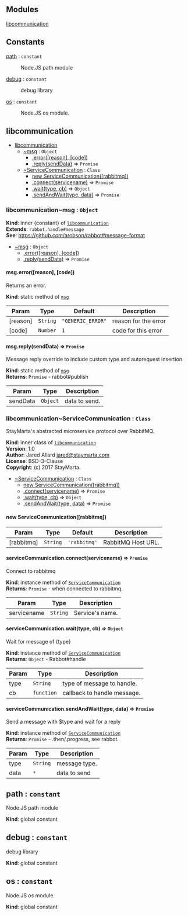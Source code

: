 ## Modules

<dl>
<dt><a href="#module_libcommunication">libcommunication</a></dt>
<dd></dd>
</dl>

## Constants

<dl>
<dt><a href="#path">path</a> : <code>constant</code></dt>
<dd><p>Node.JS path module</p>
</dd>
<dt><a href="#debug">debug</a> : <code>constant</code></dt>
<dd><p>debug library</p>
</dd>
<dt><a href="#os">os</a> : <code>constant</code></dt>
<dd><p>Node.JS os module.</p>
</dd>
</dl>

<a name="module_libcommunication"></a>

## libcommunication

* [libcommunication](#module_libcommunication)
    * [~msg](#module_libcommunication..msg) : <code>Object</code>
        * [.error([reason], [code])](#module_libcommunication..msg.error)
        * [.reply(sendData)](#module_libcommunication..msg.reply) ⇒ <code>Promise</code>
    * [~ServiceCommunication](#module_libcommunication..ServiceCommunication) : <code>Class</code>
        * [new ServiceCommunication([rabbitmq])](#new_module_libcommunication..ServiceCommunication_new)
        * [.connect(servicename)](#module_libcommunication..ServiceCommunication+connect) ⇒ <code>Promise</code>
        * [.wait(type, cb)](#module_libcommunication..ServiceCommunication+wait) ⇒ <code>Object</code>
        * [.sendAndWait(type, data)](#module_libcommunication..ServiceCommunication+sendAndWait) ⇒ <code>Promise</code>

<a name="module_libcommunication..msg"></a>

### libcommunication~msg : <code>Object</code>
**Kind**: inner {constant} of [<code>libcommunication</code>](#module_libcommunication)  
**Extends**: <code>rabbot.handle#message</code>  
**See**: https://github.com/arobson/rabbot#message-format  

* [~msg](#module_libcommunication..msg) : <code>Object</code>
    * [.error([reason], [code])](#module_libcommunication..msg.error)
    * [.reply(sendData)](#module_libcommunication..msg.reply) ⇒ <code>Promise</code>

<a name="module_libcommunication..msg.error"></a>

#### msg.error([reason], [code])
Returns an error.

**Kind**: static method of [<code>msg</code>](#module_libcommunication..msg)  

| Param | Type | Default | Description |
| --- | --- | --- | --- |
| [reason] | <code>String</code> | <code>&quot;GENERIC_ERROR&quot;</code> | reason for the error |
| [code] | <code>Number</code> | <code>1</code> | code for this error |

<a name="module_libcommunication..msg.reply"></a>

#### msg.reply(sendData) ⇒ <code>Promise</code>
Message reply override to include custom type and autorequest insertion

**Kind**: static method of [<code>msg</code>](#module_libcommunication..msg)  
**Returns**: <code>Promise</code> - rabbot#publish  

| Param | Type | Description |
| --- | --- | --- |
| sendData | <code>Object</code> | data to send. |

<a name="module_libcommunication..ServiceCommunication"></a>

### libcommunication~ServiceCommunication : <code>Class</code>
StayMarta's abstracted microservice protocol over RabbitMQ.

**Kind**: inner class of [<code>libcommunication</code>](#module_libcommunication)  
**Version**: 1.0  
**Author**: Jared Allard <jared@staymarta.com>  
**License**: BSD-3-Clause  
**Copyright**: (c) 2017 StayMarta.  

* [~ServiceCommunication](#module_libcommunication..ServiceCommunication) : <code>Class</code>
    * [new ServiceCommunication([rabbitmq])](#new_module_libcommunication..ServiceCommunication_new)
    * [.connect(servicename)](#module_libcommunication..ServiceCommunication+connect) ⇒ <code>Promise</code>
    * [.wait(type, cb)](#module_libcommunication..ServiceCommunication+wait) ⇒ <code>Object</code>
    * [.sendAndWait(type, data)](#module_libcommunication..ServiceCommunication+sendAndWait) ⇒ <code>Promise</code>

<a name="new_module_libcommunication..ServiceCommunication_new"></a>

#### new ServiceCommunication([rabbitmq])

| Param | Type | Default | Description |
| --- | --- | --- | --- |
| [rabbitmq] | <code>String</code> | <code>&#x27;rabbitmq&#x27;</code> | RabbitMQ Host URL. |

<a name="module_libcommunication..ServiceCommunication+connect"></a>

#### serviceCommunication.connect(servicename) ⇒ <code>Promise</code>
Connect to rabbitmq

**Kind**: instance method of [<code>ServiceCommunication</code>](#module_libcommunication..ServiceCommunication)  
**Returns**: <code>Promise</code> - when connected to rabbitmq.  

| Param | Type | Description |
| --- | --- | --- |
| servicename | <code>String</code> | Service's name. |

<a name="module_libcommunication..ServiceCommunication+wait"></a>

#### serviceCommunication.wait(type, cb) ⇒ <code>Object</code>
Wait for message of {type}

**Kind**: instance method of [<code>ServiceCommunication</code>](#module_libcommunication..ServiceCommunication)  
**Returns**: <code>Object</code> - Rabbot#handle  

| Param | Type | Description |
| --- | --- | --- |
| type | <code>String</code> | type of message to handle. |
| cb | <code>function</code> | callback to handle message. |

<a name="module_libcommunication..ServiceCommunication+sendAndWait"></a>

#### serviceCommunication.sendAndWait(type, data) ⇒ <code>Promise</code>
Send a message with $type and wait for a reply

**Kind**: instance method of [<code>ServiceCommunication</code>](#module_libcommunication..ServiceCommunication)  
**Returns**: <code>Promise</code> - .then/.progress, see rabbot.  

| Param | Type | Description |
| --- | --- | --- |
| type | <code>String</code> | message type. |
| data | <code>\*</code> | data to send |

<a name="path"></a>

## path : <code>constant</code>
Node.JS path module

**Kind**: global constant  
<a name="debug"></a>

## debug : <code>constant</code>
debug library

**Kind**: global constant  
<a name="os"></a>

## os : <code>constant</code>
Node.JS os module.

**Kind**: global constant  
